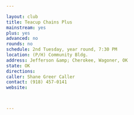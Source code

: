 ```yaml
---

layout: club
title: Teacup Chains Plus
mainstream: yes
plus: yes
advanced: no
rounds: no
schedule: 2nd Tuesday, year round, 7:30 PM
location: (P/H) Community Bldg.
address: Jefferson &amp; Cherokee, Wagoner, OK
state: OK
directions: 
caller: Shane Greer Caller
contact: (918) 457-0141
website: 



---
```


